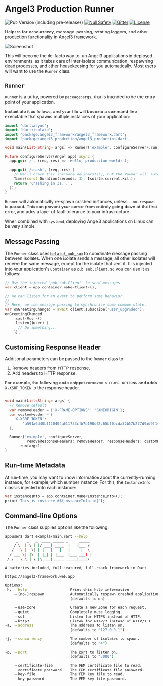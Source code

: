 # Angel3 Production Runner

![Pub Version (including pre-releases)](https://img.shields.io/pub/v/angel3_production?include_prereleases)
[![Null Safety](https://img.shields.io/badge/null-safety-brightgreen)](https://dart.dev/null-safety)
[![Gitter](https://img.shields.io/gitter/room/angel_dart/discussion)](https://gitter.im/angel_dart/discussion)
[![License](https://img.shields.io/github/license/dart-backend/belatuk-common-utilities)](https://github.com/dukefirehawk/angel/tree/master/packages/production/LICENSE)

Helpers for concurrency, message-passing, rotating loggers, and other production functionality in Angel3 framework.

![Screenshot](angel3-screenshot.png)

This will become the de-facto way to run Angel3 applications in deployed environments, as it takes care of inter-isolate communication, respawning dead processes, and other housekeeping for you automatically. Most users will want to use the `Runner` class.

## `Runner`

`Runner` is a utility, powered by `package:args`, that is intended to be the entry point of your application.

Instantiate it as follows, and your file will become a command-line executable that spawns multiple instances of your application:

```dart
import 'dart:async';
import 'dart:isolate';
import 'package:angel3_framework/angel3_framework.dart';
import 'package:angel3_production/angel3_production.dart';

void main(List<String> args) => Runner('example', configureServer).run(args);

Future configureServer(Angel app) async {
  app.get('/', (req, res) => 'Hello, production world!');

  app.get('/crash', (req, res) {
    // We'll crash this instance deliberately, but the Runner will auto-respawn for us.
    Timer(const Duration(seconds: 3), Isolate.current.kill);
    return 'Crashing in 3s...';
  });
}
```

`Runner` will automatically re-spawn crashed instances, unless `--no-respawn` is passed. This can prevent your server from entirely going down at the first error, and adds a layer of fault tolerance to your infrastructure.

When combined with `systemd`, deploying Angel3 applications on Linux can be very simple.

## Message Passing

The `Runner` class uses [`belatuk_pub_sub`](<https://pub.dev/packages/belatuk_pub_sub>) to coordinate
message passing between isolates. When one isolate sends a message, all other isolates will receive the same message, except for the isolate that sent it. It is injected into your application's `Container` as `pub_sub.Client`, so you can use it as follows:

```dart
// Use the injected `pub_sub.Client` to send messages.
var client = app.container.make<Client>();

// We can listen for an event to perform some behavior.
//
// Here, we use message passing to synchronize some common state.
var onGreetingChanged = await client.subscribe('user_upgraded');
onGreetingChanged
    .cast<User>()
    .listen((user) {
      // Do something...
    });
```

## Customising Response Header

Additional parameters can be passed to the `Runner` class to:

1. Remove headers from HTTP response.
2. Add headers to HTTP response.

For example, the following code snippet removes `X-FRAME-OPTIONS` and adds `X-XSRF_TOKEN` to the response header.

```dart

void main(List<String> args) {
  // Remove default
  var removeHeader = {'X-FRAME-OPTIONS': 'SAMEORIGIN'};
  var customHeader = {
    'X-XSRF_TOKEN':
        'a591a6d40bf420404a011733cfb7b190d62c65bf0bcda32b57b277d9ad9f146e'
  };

  Runner('example', configureServer,
          removeResponseHeaders: removeHeader, responseHeaders: customHeader)
      .run(args);
}

```

## Run-time Metadata

At run-time, you may want to know information about the currently-running instance, for example, which number instance. For this, the `InstanceInfo` class is injected into each instance:

```dart
var instanceInfo = app.container.make<InstanceInfo>();
print('This is instance #${instanceInfo.id}');
```

## Command-line Options

The `Runner` class supplies options like the following:

```bash
appuser$ dart example/main.dart --help
     _    _   _  ____ _____ _     _____ 
    / \  | \ | |/ ___| ____| |   |___ / 
   / _ \ |  \| | |  _|  _| | |     |_ \ 
  / ___ \| |\  | |_| | |___| |___ ___) |
 /_/   \_\_| \_|\____|_____|_____|____/                                                                                 

A batteries-included, full-featured, full-stack framework in Dart.

https://angel3-framework.web.app

Options:
-h, --help                    Print this help information.
    --[no-]respawn            Automatically respawn crashed application instances.
                              (defaults to on)

    --use-zone                Create a new Zone for each request.
    --quiet                   Completely mute logging.
    --ssl                     Listen for HTTPS instead of HTTP.
    --http2                   Listen for HTTP/2 instead of HTTP/1.1.
-a, --address                 The address to listen on.
                              (defaults to "127.0.0.1")

-j, --concurrency             The number of isolates to spawn.
                              (defaults to "4")

-p, --port                    The port to listen on.
                              (defaults to "3000")

    --certificate-file        The PEM certificate file to read.
    --certificate-password    The PEM certificate file password.
    --key-file                The PEM key file to read.
    --key-password            The PEM key file password.
```
